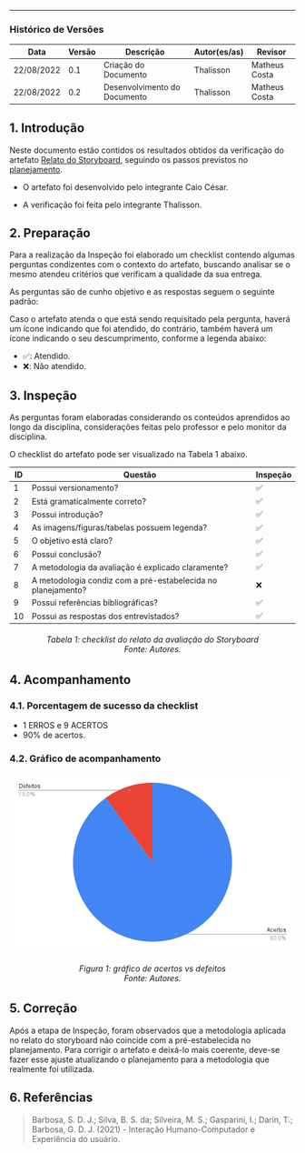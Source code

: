***

### Histórico de Versões

**Data** | **Versão** | **Descrição** | **Autor(es/as)** | **Revisor** |
--- | --- | --- | --- | --- |
22/08/2022 | 0.1 | Criação do Documento | Thalisson | Matheus Costa 
22/08/2022 | 0.2 | Desenvolvimento do Documento | Thalisson | Matheus Costa

## 1. Introdução

Neste documento estão contidos os resultados obtidos da verificação do artefato [Relato do Storyboard](../designAvalEDesenv/nivel1/storyboard/relato-da-avalia%C3%A7%C3%A3o-do-storyboard.md), seguindo os passos previstos no [planejamento](planejamento-geral.md).

* O artefato foi desenvolvido pelo integrante Caio César.

* A verificação foi feita pelo integrante Thalisson.

## 2. Preparação

Para a realização da Inspeção foi elaborado um checklist contendo algumas perguntas condizentes com o contexto do artefato, buscando analisar se o mesmo atendeu critérios que verificam a qualidade da sua entrega.

As perguntas são de cunho objetivo e as respostas seguem o seguinte padrão:

Caso o artefato atenda o que está sendo requisitado pela pergunta, haverá um ícone indicando que foi atendido, do contrário, também haverá um ícone indicando o seu descumprimento, conforme a legenda abaixo:

- ✅: Atendido.
- ❌: Não atendido.

## 3. Inspeção

As perguntas foram elaboradas considerando os conteúdos aprendidos ao longo da disciplina, considerações feitas pelo professor e pelo monitor da disciplina.

O checklist do artefato pode ser visualizado na Tabela 1 abaixo.

ID | Questão | Inspeção
--- | --- | ---
1 | Possui versionamento? | ✅
2 | Está gramaticalmente correto? | ✅
3 | Possui introdução? | ✅
4 | As imagens/figuras/tabelas possuem legenda? | ✅
5 | O objetivo está claro? | ✅
6 | Possui conclusão? | ✅
7 | A metodologia da avaliação é explicado claramente? | ✅
8 | A metodologia condiz com a pré-estabelecida no planejamento? | ❌
9 | Possui referências bibliográficas? | ✅
10 | Possui as respostas dos entrevistados? | ✅

<h6 align = "center">Tabela 1: checklist do relato da avaliação do Storyboard<br>Fonte: Autores. </h6>

## 4. Acompanhamento
### 4.1. Porcentagem de sucesso da checklist

- 1 ERROS e 9 ACERTOS
- 90% de acertos.

### 4.2. Gráfico de acompanhamento

![Gráfico](../assets/verif-rel-storyboard.png)
<h6 align = "center">Figura 1: gráfico de acertos vs defeitos <br>Fonte: Autores. </h6>

## 5. Correção

Após a etapa de Inspeção, foram observados que a metodologia aplicada no relato do storyboard não coincide com a pré-estabelecida no planejamento. Para corrigir o artefato e deixá-lo mais coerente, deve-se fazer esse ajuste atualizando o planejamento para a metodologia que realmente foi utilizada.

## 6. Referências

> Barbosa, S. D. J.; Silva, B. S. da; Silveira, M. S.; Gasparini, I.; Darin, T.; Barbosa, G. D. J. (2021) - Interação Humano-Computador e Experiência do usuário.
